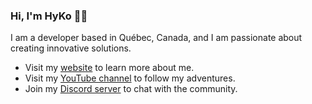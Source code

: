 ### Hi, I'm HyKo 👋🏼

I am a developer based in Québec, Canada, and I am passionate about creating innovative solutions.

- Visit my [website](https://hyko.dev) to learn more about me.
- Visit my [YouTube channel](https://www.youtube.com/@itshyko) to follow my adventures.
- Join my [Discord server](https://discord.gg/gRahh4kwKX) to chat with the community.
